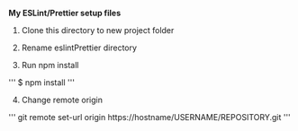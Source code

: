 **My ESLint/Prettier setup files**

1. Clone this directory to new project folder

2. Rename eslintPrettier directory

3. Run npm install

'''
\$ npm install
'''

4. Change remote origin

'''
git remote set-url origin https://hostname/USERNAME/REPOSITORY.git
'''
